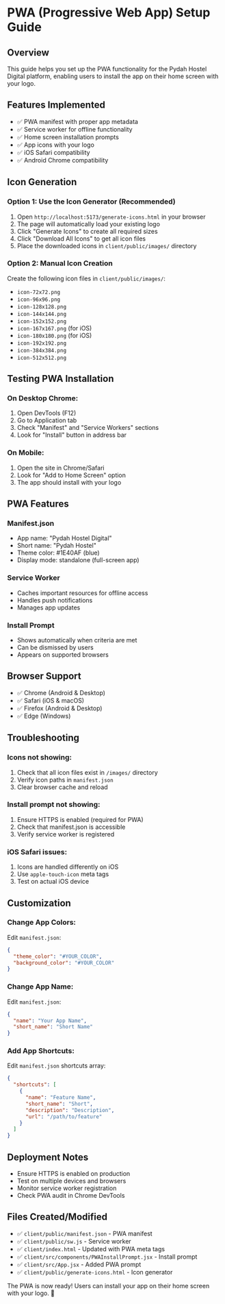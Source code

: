 # PWA (Progressive Web App) Setup Guide

## Overview
This guide helps you set up the PWA functionality for the Pydah Hostel Digital platform, enabling users to install the app on their home screen with your logo.

## Features Implemented
- ✅ PWA manifest with proper app metadata
- ✅ Service worker for offline functionality
- ✅ Home screen installation prompts
- ✅ App icons with your logo
- ✅ iOS Safari compatibility
- ✅ Android Chrome compatibility

## Icon Generation

### Option 1: Use the Icon Generator (Recommended)
1. Open `http://localhost:5173/generate-icons.html` in your browser
2. The page will automatically load your existing logo
3. Click "Generate Icons" to create all required sizes
4. Click "Download All Icons" to get all icon files
5. Place the downloaded icons in `client/public/images/` directory

### Option 2: Manual Icon Creation
Create the following icon files in `client/public/images/`:
- `icon-72x72.png`
- `icon-96x96.png`
- `icon-128x128.png`
- `icon-144x144.png`
- `icon-152x152.png`
- `icon-167x167.png` (for iOS)
- `icon-180x180.png` (for iOS)
- `icon-192x192.png`
- `icon-384x384.png`
- `icon-512x512.png`

## Testing PWA Installation

### On Desktop Chrome:
1. Open DevTools (F12)
2. Go to Application tab
3. Check "Manifest" and "Service Workers" sections
4. Look for "Install" button in address bar

### On Mobile:
1. Open the site in Chrome/Safari
2. Look for "Add to Home Screen" option
3. The app should install with your logo

## PWA Features

### Manifest.json
- App name: "Pydah Hostel Digital"
- Short name: "Pydah Hostel"
- Theme color: #1E40AF (blue)
- Display mode: standalone (full-screen app)

### Service Worker
- Caches important resources for offline access
- Handles push notifications
- Manages app updates

### Install Prompt
- Shows automatically when criteria are met
- Can be dismissed by users
- Appears on supported browsers

## Browser Support
- ✅ Chrome (Android & Desktop)
- ✅ Safari (iOS & macOS)
- ✅ Firefox (Android & Desktop)
- ✅ Edge (Windows)

## Troubleshooting

### Icons not showing:
1. Check that all icon files exist in `/images/` directory
2. Verify icon paths in `manifest.json`
3. Clear browser cache and reload

### Install prompt not showing:
1. Ensure HTTPS is enabled (required for PWA)
2. Check that manifest.json is accessible
3. Verify service worker is registered

### iOS Safari issues:
1. Icons are handled differently on iOS
2. Use `apple-touch-icon` meta tags
3. Test on actual iOS device

## Customization

### Change App Colors:
Edit `manifest.json`:
```json
{
  "theme_color": "#YOUR_COLOR",
  "background_color": "#YOUR_COLOR"
}
```

### Change App Name:
Edit `manifest.json`:
```json
{
  "name": "Your App Name",
  "short_name": "Short Name"
}
```

### Add App Shortcuts:
Edit `manifest.json` shortcuts array:
```json
{
  "shortcuts": [
    {
      "name": "Feature Name",
      "short_name": "Short",
      "description": "Description",
      "url": "/path/to/feature"
    }
  ]
}
```

## Deployment Notes
- Ensure HTTPS is enabled on production
- Test on multiple devices and browsers
- Monitor service worker registration
- Check PWA audit in Chrome DevTools

## Files Created/Modified
- ✅ `client/public/manifest.json` - PWA manifest
- ✅ `client/public/sw.js` - Service worker
- ✅ `client/index.html` - Updated with PWA meta tags
- ✅ `client/src/components/PWAInstallPrompt.jsx` - Install prompt
- ✅ `client/src/App.jsx` - Added PWA prompt
- ✅ `client/public/generate-icons.html` - Icon generator

The PWA is now ready! Users can install your app on their home screen with your logo. 🚀 